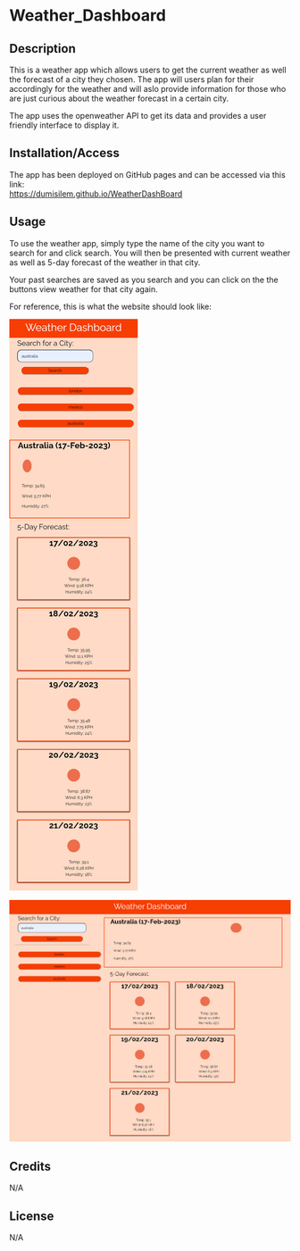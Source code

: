 # Weather_Dashboard


## Description 

This is a weather app which allows users to get the current weather as well the forecast of a city they chosen. 
The app will users plan for their accordingly for the weather and will aslo provide information for those who are just curious about the weather forecast in a certain city.

The app uses the openweather API to get its data and provides a user friendly interface to display it.

## Installation/Access
The app  has been deployed on GitHub pages and can be accessed via this link:  
https://dumisilem.github.io/WeatherDashBoard


## Usage 
To use the weather app, simply type the name of the city you want to search for and click search. You will then be presented with current weather as well as 5-day forecast of the weather in that city. 

Your past searches are saved as you search and you can click on the the buttons view weather for that city again.

For reference, this is what the website should look like:  


![weather app on mobile](docs/assets/weather-small.png)

![weather app on bigger screens](/docs/assets/weather-big.png)
## Credits
N/A


## License
N/A
